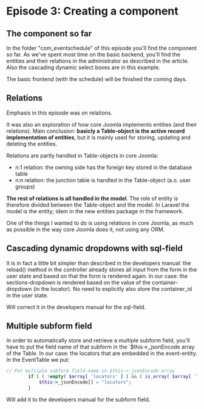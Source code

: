 # Episode 3: Creating a component

## The component so far
In the folder "com_eventschedule" of this episode you'll find the component so far.
As we've spent most time on the basic backend, you'll find the entities and 
their relations in the administrator as described in the article. 
Also the cascading dynamic select boxes are in this example.

The basic frontend (with the schedule) will be finished the coming days. 

## Relations
Emphasis in this episode was on relations.

It was also an exploration of how core Joomla implements 
entities (and their relations). Main conclusion: **basicly a Table-object 
is the active record implementation of entities**, but it is mainly used for 
storing, updating and deleting the entities. 

Relations are partly handled in Table-objects in core Joomla: 
* n:1 relation: the owning side has the foreign key stored in the database table
* n:n relation: the junction table is handled in the Table-object (a.o. user groups)

**The rest of relations is all handled in the model**. The role of entity is 
therefore divided between the Table-object and the model. 
In Laravel the model is the entity; idem in the new entities package in the framework. 

One of the things I wanted to do is using relations in core Joomla, 
as much as possible in the way core Joomla does it, not using any ORM.

## Cascading dynamic dropdowns with sql-field
It is in fact a little bit simpler than described in the developers manual: 
the reload() method in the controller already  stores all input from the form in the 
user state and based on that the form is rendered again. In our case: 
the sections-dropdown is rendered based on the value of the container-dropdown
(in the locator). No need to explicitly also store the container_id in the user state. 

Will correct it in the developers manual for the sql-field.

## Multiple subform field
In order to automatically store and retrieve a multiple subform field, 
you'll have to put the field name of that subform in the `$this->_jsonEncode array of the Table.
In our case: the locators that are embedded in the event-entity. 
In the EventTable we put:
```php
// Put multiple subform field-name in $this->_jsonEncode array
        if ( ( !empty( $array[ 'locators' ] ) && ( is_array( $array[ 'locators' ] ) ) ) ) {
            $this->_jsonEncode[] = "locators";
        }
```
Will add it to the developers manual for the subform field.
